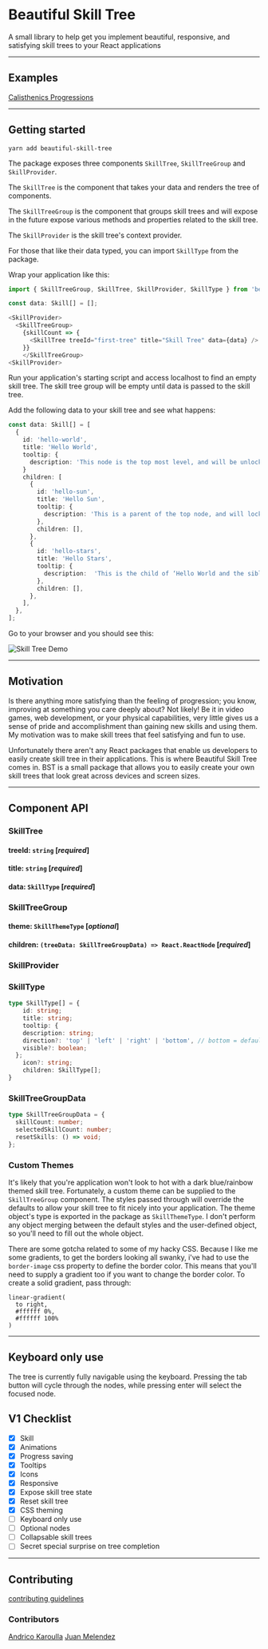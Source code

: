 # Beautiful Skill Tree

A small library to help get you implement beautiful, responsive, and satisfying skill trees to your React applications

---

## Examples

[Calisthenics Progressions](https://calisthenicsskills.com/)

---

## Getting started

`yarn add beautiful-skill-tree`

The package exposes three components `SkillTree`, `SkillTreeGroup` and `SkillProvider`.

The `SkillTree` is the component that takes your data and renders the tree of components.

The `SkillTreeGroup` is the component that groups skill trees and will expose in the future expose various methods and properties related to the skill tree.

The `SkillProvider` is the skill tree's context provider.

For those that like their data typed, you can import `SkillType` from the package.

Wrap your application like this:

```typescript
import { SkillTreeGroup, SkillTree, SkillProvider, SkillType } from 'beautiful-skill-tree';

const data: Skill[] = [];

<SkillProvider>
  <SkillTreeGroup>
    {skillCount => {
      <SkillTree treeId="first-tree" title="Skill Tree" data={data} />
    }}
    </SkillTreeGroup>
<SkillProvider>
```

Run your application's starting script and access localhost to find an empty skill tree. The skill tree group will be empty until data is passed to the skill tree.

Add the following data to your skill tree and see what happens:

```typescript
const data: Skill[] = [
  {
    id: 'hello-world',
    title: 'Hello World',
    tooltip: {
      description: 'This node is the top most level, and will be unlocked, and ready to be clicked.',
    }
    children: [
      {
        id: 'hello-sun',
        title: 'Hello Sun',
        tooltip: {
          description: 'This is a parent of the top node, and will locked while the parent isn’t in a selected state.',
        },
        children: [],
      },
      {
        id: 'hello-stars',
        title: 'Hello Stars',
        tooltip: {
          description:  'This is the child of ‘Hello World and the sibling of ‘Hello Sun’. Notice how the app takes care of the layout automatically? That’s why this is called Beautiful Skill Tree and not just ‘Skill Tree’. (Also the npm namespace had already been taken for the latter so (flick hair emoji).',
        },
        children: [],
      },
    ],
  },
];
```

Go to your browser and you should see this:

![Skill Tree Demo](https://media.giphy.com/media/j2qzDGItebWCtFA7lW/giphy.gif)

---

## Motivation

Is there anything more satisfying than the feeling of progression; you know, improving at something you care deeply about? Not likely! Be it in video games, web development, or your physical capabilities, very little gives us a sense of pride and accomplishment than gaining new skills and using them. My motivation was to make skill trees that feel satisfying and fun to use.

Unfortunately there aren't any React packages that enable us developers to easily create skill tree in their applications. This is where Beautiful Skill Tree comes in. BST is a small package that allows you to easily create your own skill trees that look great across devices and screen sizes.

---

## Component API

### SkillTree

#### treeId: `string` [*required*]

#### title: `string` [*required*]

#### data: `SkillType` [*required*]

### SkillTreeGroup

#### theme: `SkillThemeType` [*optional*]

#### children: `(treeData: SkillTreeGroupData) => React.ReactNode` [*required*]

### SkillProvider

### SkillType

```typescript
type SkillType[] = {
	id: string;
	title: string;
	tooltip: {
    description: string;
    direction?: 'top' | 'left' | 'right' | 'bottom', // bottom = default
    visible?: boolean;
  };
	icon?: string;
	children: SkillType[];
}
```

### SkillTreeGroupData

```typescript
type SkillTreeGroupData = {
  skillCount: number;
  selectedSkillCount: number;
  resetSkills: () => void;
};
```

### Custom Themes

It's likely that you're application won't look to hot with a dark blue/rainbow themed skill tree. Fortunately, a custom theme can be supplied to the `SkillTreeGroup` component. The styles passed through will override the defaults to allow your skill tree to fit nicely into your application. The theme object's type is exported in the package as `SkillThemeType`. I don't perform any object merging between the default styles and the user-defined object, so you'll need to fill out the whole object.

There are some gotcha related to some of my hacky CSS. Because I like me some gradients, to get the borders looking all swanky, i've had to use the `border-image` css property to define the border color. This means that you'll need to supply a gradient too if you want to change the border color. To create a solid gradient, pass through:

```
linear-gradient(
  to right,
  #ffffff 0%,
  #ffffff 100%
)
```

---

## Keyboard only use

The tree is currently fully navigable using the keyboard. Pressing the tab button will cycle through the nodes, while pressing enter will select the focused node.

## V1 Checklist

- [x] Skill
- [x] Animations
- [x] Progress saving
- [x] Tooltips
- [x] Icons
- [x] Responsive
- [x] Expose skill tree state
- [x] Reset skill tree
- [x] CSS theming
- [ ] Keyboard only use
- [ ] Optional nodes
- [ ] Collapsable skill trees
- [ ] Secret special surprise on tree completion

---

## Contributing

[contributing guidelines](/CONTRIBUTING.md)

### Contributors

[Andrico Karoulla](https://github.com/andrico1234)
[Juan Melendez](https://github.com/juanmanual)
